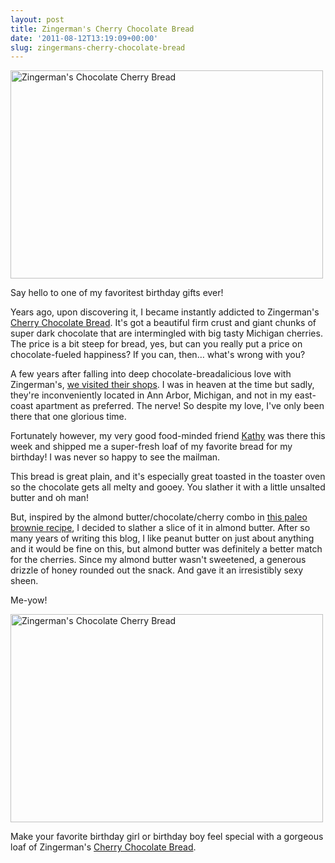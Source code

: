 ```yaml
---
layout: post
title: Zingerman's Cherry Chocolate Bread
date: '2011-08-12T13:19:09+00:00'
slug: zingermans-cherry-chocolate-bread
---
```

<a href="http://www.flickr.com/photos/kstar810/6033680425/" title="Zingerman's Chocolate Cherry Bread by kstar810, on Flickr"><img src="http://farm7.static.flickr.com/6190/6033680425_e3b4d7395b.jpg" width="500" height="333" alt="Zingerman's Chocolate Cherry Bread"></a>

Say hello to one of my favoritest birthday gifts ever!

Years ago, upon discovering it, I became instantly addicted to Zingerman's <a href="http://www.zingermans.com/Product.aspx?ProductID=B-CHO">Cherry Chocolate Bread</a>. It's got a beautiful firm crust and giant chunks of super dark chocolate that are intermingled with big tasty Michigan cherries. The price is a bit steep for bread, yes, but can you really put a price on chocolate-fueled happiness? If you can, then… what's wrong with you?

A few years after falling into deep chocolate-breadalicious love with Zingerman's, <a href="http://www.cpbgallery.com/2008/08/05/visiting-zingermans-in-ann-arbor-michigan/">we visited their shops</a>. I was in heaven at the time but sadly, they're inconveniently located in Ann Arbor, Michigan, and not in my east-coast apartment as preferred. The nerve! So despite my love, I've only been there that one glorious time.

Fortunately however, my very good food-minded friend <a href="http://www.kathleensconfections.com/">Kathy</a> was there this week and shipped me a super-fresh loaf of my favorite bread for my birthday! I was never so happy to see the mailman.

This bread is great plain, and it's especially great toasted in the toaster oven so the chocolate gets all melty and gooey. You slather it with a little unsalted butter and oh man!

But, inspired by the almond butter/chocolate/cherry combo in <a href="http://www.refinery29.com/caveman-diet-brownie-sundae">this paleo brownie recipe</a>, I decided to slather a slice of it in almond butter. After so many years of writing this blog, I like peanut butter on just about anything and it would be fine on this, but almond butter was definitely a better match for the cherries. Since my almond butter wasn't sweetened, a generous drizzle of honey rounded out the snack. And gave it an irresistibly sexy sheen.

Me-yow!

<a href="http://www.flickr.com/photos/kstar810/6033680079/" title="Zingerman's Chocolate Cherry Bread by kstar810, on Flickr"><img src="http://farm7.static.flickr.com/6079/6033680079_ff0f829b5f.jpg" width="500" height="333" alt="Zingerman's Chocolate Cherry Bread"></a>

Make your favorite birthday girl or birthday boy feel special with a gorgeous loaf of Zingerman's <a href="http://www.zingermans.com/Product.aspx?ProductID=B-CHO">Cherry Chocolate Bread</a>.
